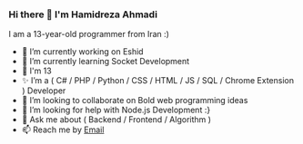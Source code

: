 ### Hi there 👋 I'm Hamidreza Ahmadi
I am a 13-year-old programmer from Iran :)
- 🔭 I’m currently working on Eshid
- 🌱 I’m currently learning Socket Development
- 🌱 I'm 13 
- ✨ I’m a ( C# / PHP / Python / CSS / HTML / JS / SQL / Chrome Extension ) Developer
- 👯 I’m looking to collaborate on Bold web programming ideas
- 🤔 I’m looking for help with Node.js Development :}
- 💬 Ask me about ( Backend / Frontend / Algorithm )
- 📫 Reach me by <a href="mailto:zhmid@pm.me">Email</a>
